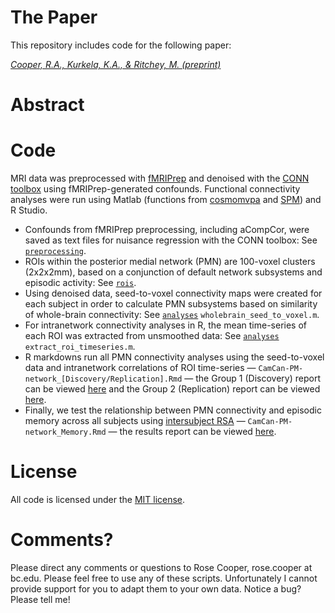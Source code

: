 # The Paper
This repository includes code for the following paper:

[*Cooper, R.A., Kurkela, K.A., & Ritchey, M. (preprint)*]()

# Abstract

# Code
MRI data was preprocessed with [fMRIPrep](https://fmriprep.org/en/stable/) and denoised with the [CONN toolbox](https://web.conn-toolbox.org/) using fMRIPrep-generated confounds. Functional connectivity analyses were run using Matlab (functions from [cosmomvpa](http://www.cosmomvpa.org/) and [SPM](https://www.fil.ion.ucl.ac.uk/spm/software/spm12/)) and R Studio.
- Confounds from fMRIPrep preprocessing, including aCompCor, were saved as text files for nuisance regression with the CONN toolbox: See [`preprocessing`](https://github.com/memobc/paper-camcan-pmn/tree/master/preprocessing).
- ROIs within the posterior medial network (PMN) are 100-voxel clusters (2x2x2mm), based on a conjunction of default network subsystems and episodic activity: See [`rois`](https://github.com/memobc/paper-camcan-pmn/tree/master/rois).
- Using denoised data, seed-to-voxel connectivity maps were created for each subject in order to calculate PMN subsystems based on similarity of whole-brain connectivity: See [`analyses`](https://github.com/memobc/paper-camcan-pmn/tree/master/analyses) `wholebrain_seed_to_voxel.m`.
- For intranetwork connectivity analyses in R, the mean time-series of each ROI was extracted from unsmoothed data: See [`analyses`](https://github.com/memobc/paper-camcan-pmn/tree/master/analyses) `extract_roi_timeseries.m`.
- R markdowns run all PMN connectivity analyses using the seed-to-voxel data and intranetwork correlations of ROI time-series — `CamCan-PM-network_[Discovery/Replication].Rmd` — the Group 1 (Discovery) report can be viewed [here](http://www.thememolab.org/paper-camcan-pmn/analyses/CamCan-PM-network_Discovery.html) and the Group 2 (Replication) report can be viewed [here](http://www.thememolab.org/paper-camcan-pmn/analyses/CamCan-PM-network_Replication.html).
- Finally, we test the relationship between PMN connectivity and episodic memory across all subjects using [intersubject RSA](https://www.sciencedirect.com/science/article/pii/S1053811920303153) — `CamCan-PM-network_Memory.Rmd` — the results report can be viewed [here](http://www.thememolab.org/paper-camcan-pmn/analyses/CamCan-PM-network_Memory.html).

# License
All code is licensed under the [MIT license](https://github.com/memobc/paper-camcanPMN/blob/master/LICENSE).

# Comments?
Please direct any comments or questions to Rose Cooper, rose.cooper at bc.edu. Please feel free to use any of these scripts. Unfortunately I cannot provide support for you to adapt them to your own data. Notice a bug? Please tell me!

